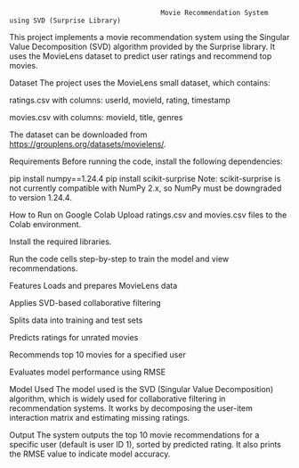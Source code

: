                                           Movie Recommendation System using SVD (Surprise Library)
This project implements a movie recommendation system using the Singular Value Decomposition (SVD) algorithm provided by the Surprise library. It uses the MovieLens dataset to predict user ratings and recommend top movies.

Dataset
The project uses the MovieLens small dataset, which contains:

ratings.csv with columns: userId, movieId, rating, timestamp

movies.csv with columns: movieId, title, genres

The dataset can be downloaded from https://grouplens.org/datasets/movielens/.

Requirements
Before running the code, install the following dependencies:

pip install numpy==1.24.4
pip install scikit-surprise
Note: scikit-surprise is not currently compatible with NumPy 2.x, so NumPy must be downgraded to version 1.24.4.

How to Run on Google Colab
Upload ratings.csv and movies.csv files to the Colab environment.

Install the required libraries.

Run the code cells step-by-step to train the model and view recommendations.

Features
Loads and prepares MovieLens data

Applies SVD-based collaborative filtering

Splits data into training and test sets

Predicts ratings for unrated movies

Recommends top 10 movies for a specified user

Evaluates model performance using RMSE

Model Used
The model used is the SVD (Singular Value Decomposition) algorithm, which is widely used for collaborative filtering in recommendation systems. It works by decomposing the user-item interaction matrix and estimating missing ratings.

Output
The system outputs the top 10 movie recommendations for a specific user (default is user ID 1), sorted by predicted rating. It also prints the RMSE value to indicate model accuracy.

